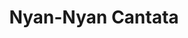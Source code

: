 --- 
title: "Nyan-Nyan Cantata"
publishdate: "2019-7-14T16:48:46+02:00"
src: "https://365manga.net/manga/nyan-nyan-cantata"
image: "https://data.365manga.net/images/thumbnails/12067-nyan-nyan-cantata.jpg"
description: ""
---